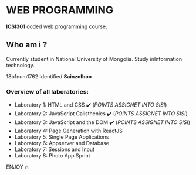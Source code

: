 # WEB PROGRAMMING 

**ICSI301** coded web programming course.
## Who am i ?
Currently student in National University of Mongolia. 
Study inInformation technology.

18b1num1762 Identified **Sainzolboo**

### Overview of all laboratories:

- Laboratory 1: HTML and CSS ✔️ (*POINTS ASSIGNET INTO SISI*)
- Laboratory 2: JavaScript Calisthenics ✔️ (*POINTS ASSIGNET INTO SISI*)
- Laboratory 3: JavaScript and the DOM ✔️ (*POINTS ASSIGNET INTO SISI*)
- Laboratory 4: Page Generation with ReactJS
- Laboratory 5: Single Page Applications
- Laboratory 6: Appserver and Database
- Laboratory 7: Sessions and Input
- Laboratory 8: Photo App Sprint

ENJOY 🔥

